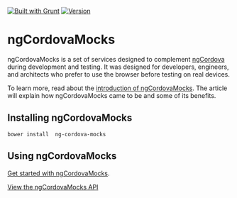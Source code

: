 [![Built with Grunt](https://cdn.gruntjs.com/builtwith.png)](http://gruntjs.com/)
[![Version](http://img.shields.io/badge/version-0.6.0-orange.svg?style=flat)](https://www.ecofic.com)

ngCordovaMocks
==============

ngCordovaMocks is a set of services designed to complement [ngCordova](http://www.ngcordova.com) 
during development and testing. It was designed for developers, engineers, and architects who 
prefer to use the browser before testing on real devices. 

To learn more, read about the [introduction of ngCordovaMocks](http://www.ecofic.com/about/blog/introducing-ng-cordova-mocks).
The article will explain how ngCordovaMocks came to be and some of its benefits.

Installing ngCordovaMocks
-------------------------
`bower install  ng-cordova-mocks`

Using ngCordovaMocks
-----------------------------------
[Get started with ngCordovaMocks](http://www.ecofic.com/about/blog/getting-started-with-ng-cordova-mocks).

[View the ngCordovaMocks API](http://www.ecofic.com/about/blog/ng-cordova-mocks-api)
